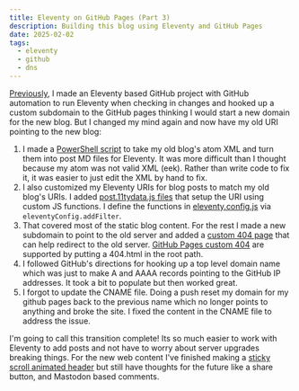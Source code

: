```yaml
---
title: Eleventy on GitHub Pages (Part 3)
description: Building this blog using Eleventy and GitHub Pages
date: 2025-02-02
tags:
  - eleventy
  - github
  - dns
---
```

[Previously](eleventy-github-pages-part-2.md), I made an Eleventy based GitHub project with GitHub automation to run Eleventy when checking in changes and hooked up a custom subdomain to the GitHub pages thinking I would start a new domain for the new blog. But I changed my mind again and now have my old URI pointing to the new blog:

1. I made a [PowerShell script](https://github.com/david-risney/blog/blob/main/feed-to-md.ps1) to take my old blog's atom XML and turn them into post MD files for Eleventy. It was more difficult than I thought because my atom was not valid XML (eek). Rather than write code to fix it, it was easier to just edit the XML by hand to fix.
2. I also customized my Eleventy URIs for blog posts to match my old blog's URIs. I added [post.11tydata.js files](https://github.com/david-risney/blog/blob/main/content/dave/post/post.11tydata.js) that setup the URI using custom JS functions. I define the functions in [eleventy.config.js](https://github.com/david-risney/blog/blob/main/eleventy.config.js) via `eleventyConfig.addFilter`.
3. That covered most of the static blog content. For the rest I made a new subdomain to point to the old server and added a [custom 404 page](https://github.com/david-risney/blog/blob/main/content/404.md?plain=1) that can help redirect to the old server. [GitHub Pages custom 404](https://docs.github.com/en/pages/getting-started-with-github-pages/creating-a-custom-404-page-for-your-github-pages-site) are supported by putting a 404.html in the root path.
4. I followed GitHub's directions for hooking up a top level domain name which was just to make A and AAAA records pointing to the GitHub IP addresses. It took a bit to populate but then worked great.
5. I forgot to update the CNAME file. Doing a push reset my domain for my github pages back to the previous name which no longer points to anything and broke the site. I fixed the content in the CNAME file to address the issue.

I'm going to call this transition complete! Its so much easier to work with Eleventy to add posts and not have to worry about server upgrades breaking things. For the new web content I've finished making a [sticky scroll animated header](css-scroll-animated-sticky-header.md) but still have thoughts for the future like a share button, and Mastodon based comments.